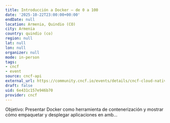 ```yaml
---
title: Introducción a Docker – de 0 a 100
date: '2025-10-22T23:00:00+00:00'
endDate: null
location: Armenia, Quindio (CO)
city: Armenia
country: quindio (co)
region: null
lat: null
lon: null
organizer: null
mode: in-person
tags:
- cncf
- event
source: cncf-api
external_url: https://community.cncf.io/events/details/cncf-cloud-native-armenia-presents-introduccion-a-docker-de-0-a-100/
draft: false
uid: 6e431c157e946b70
provider: cncf
---
```

Objetivo: Presentar Docker como herramienta de contenerización y mostrar cómo empaquetar y desplegar aplicaciones en amb...

